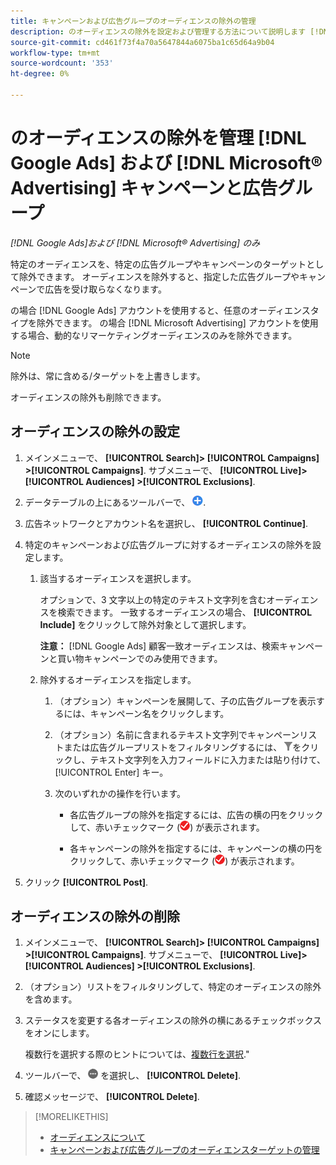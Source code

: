 ```yaml
---
title: キャンペーンおよび広告グループのオーディエンスの除外の管理
description: のオーディエンスの除外を設定および管理する方法について説明します [!DNL Google Ads] および [!DNL Microsoft® Advertising] キャンペーンと広告グループの両方に割り当てられます。
source-git-commit: cd461f73f4a70a5647844a6075ba1c65d64a9b04
workflow-type: tm+mt
source-wordcount: '353'
ht-degree: 0%

---
```


# のオーディエンスの除外を管理 [!DNL Google Ads] および [!DNL Microsoft® Advertising] キャンペーンと広告グループ

*[!DNL Google Ads]および [!DNL Microsoft® Advertising] のみ*

特定のオーディエンスを、特定の広告グループやキャンペーンのターゲットとして除外できます。 オーディエンスを除外すると、指定した広告グループやキャンペーンで広告を受け取らなくなります。

の場合 [!DNL Google Ads] アカウントを使用すると、任意のオーディエンスタイプを除外できます。 の場合 [!DNL Microsoft Advertising] アカウントを使用する場合、動的なリマーケティングオーディエンスのみを除外できます。

>[!NOTE]
>
>除外は、常に含める/ターゲットを上書きします。

オーディエンスの除外も削除できます。

## オーディエンスの除外の設定

1. メインメニューで、 **[!UICONTROL Search]> [!UICONTROL Campaigns] >[!UICONTROL Campaigns]**. サブメニューで、 **[!UICONTROL Live]> [!UICONTROL Audiences] >[!UICONTROL Exclusions]**.

1. データテーブルの上にあるツールバーで、 ![作成](/help/search-social-commerce/assets/add.png "作成").

1. 広告ネットワークとアカウント名を選択し、 **[!UICONTROL Continue]**.

1. 特定のキャンペーンおよび広告グループに対するオーディエンスの除外を設定します。

   1. 該当するオーディエンスを選択します。

      オプションで、3 文字以上の特定のテキスト文字列を含むオーディエンスを検索できます。 一致するオーディエンスの場合、 **[!UICONTROL Include]** をクリックして除外対象として選択します。

      **注意：** [!DNL Google Ads] 顧客一致オーディエンスは、検索キャンペーンと買い物キャンペーンでのみ使用できます。

   1. 除外するオーディエンスを指定します。

      1. （オプション）キャンペーンを展開して、子の広告グループを表示するには、キャンペーン名をクリックします。

      1. （オプション）名前に含まれるテキスト文字列でキャンペーンリストまたは広告グループリストをフィルタリングするには、 ![フィルター](/help/search-social-commerce/assets/filter.png "フィルター")をクリックし、テキスト文字列を入力フィールドに入力または貼り付けて、 [!UICONTROL Enter] キー。

      1. 次のいずれかの操作を行います。

         * 各広告グループの除外を指定するには、広告の横の円をクリックして、赤いチェックマーク (![除外](/help/search-social-commerce/assets/exclude.png "除外")) が表示されます。

         * 各キャンペーンの除外を指定するには、キャンペーンの横の円をクリックして、赤いチェックマーク (![除外](/help/search-social-commerce/assets/exclude.png "除外")) が表示されます。

1. クリック **[!UICONTROL Post]**.

## オーディエンスの除外の削除

1. メインメニューで、 **[!UICONTROL Search]> [!UICONTROL Campaigns] >[!UICONTROL Campaigns]**. サブメニューで、 **[!UICONTROL Live]> [!UICONTROL Audiences] >[!UICONTROL Exclusions]**.

1. （オプション）リストをフィルタリングして、特定のオーディエンスの除外を含めます。

1. ステータスを変更する各オーディエンスの除外の横にあるチェックボックスをオンにします。

   複数行を選択する際のヒントについては、[複数行を選択](/help/search-social-commerce/common-tasks/navigation-editing-selection/multiple-rows-select.md).&quot;

1. ツールバーで、 ![その他のアクション](/help/search-social-commerce/assets/more.png "その他のアクション") を選択し、 **[!UICONTROL Delete]**.

1. 確認メッセージで、 **[!UICONTROL Delete]**.

>[!MORELIKETHIS]
>
>* [オーディエンスについて](audience-about.md)
>* [キャンペーンおよび広告グループのオーディエンスターゲットの管理](/help/search-social-commerce/campaign-management/campaigns/audience-targets-manage.md)

